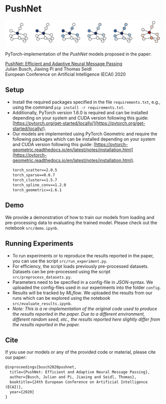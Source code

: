 # PushNet
![alt text](img/propagation.svg)

PyTorch-implementation of the *PushNet* models proposed in the paper:

[PushNet: Efficient and Adaptive Neural Message Passing](https://arxiv.org/pdf/2003.02228.pdf)  
Julian Busch, Jiaxing Pi and Thomas Seidl  
European Conference on Artificial Intelligence (ECAI) 2020

## Setup

- Install the required packages specified in the file `requirements.txt`, e.g., using the command `pip install -r requirements.txt`.
- Additionally, PyTorch version 1.6.0 is required and can be installed depending on your system and CUDA version following this guide: [https://pytorch.org/get-started/locally/](https://pytorch.org/get-started/locally/).
- Our models are implemented using PyTorch Geometric and require the following packages which can be installed depending on your system and CUDA version following this guide: [https://pytorch-geometric.readthedocs.io/en/latest/notes/installation.html](https://pytorch-geometric.readthedocs.io/en/latest/notes/installation.html).
    ```
    torch_scatter==2.0.5
    torch_sparse==0.6.7
    torch_cluster==1.5.7
    torch_spline_conv==1.2.0
    torch_geometric==1.6.1
    ``` 
  
## Demo
We provide a demonstration of how to train our models from loading and pre-processing data to evaluating the trained model. Please check out the notebook `src/demo.ipynb`.

## Running Experiments
- To run experiments or to reproduce the results reported in the paper, you can use the script `src/run_experiment.py`.
- For efficiency, the script loads previously pre-processed datasets. Datasets can be pre-processed using the script `src/preprocess_datasets.py`.
- Parameters need to be specified in a config-file in *JSON*-syntax. We uploaded the config-files used in our experiments into the folder `config`.
- Results will be tracked by *MLflow*. We uploaded the results from our runs which can be explored using the notebook `src/evaluate_results.ipynb`.
- *Note: This is a re-implementation of the original code used to produce the results reported in the paper. Due to a different environment, different random seed, etc., the results reported here slightly differ from the results reported in the paper.*

## Cite
If you use our models or any of the provided code or material, please cite our paper:

```
@inproceedings{busch2020pushnet,
  title={PushNet: Efficient and Adaptive Neural Message Passing},
  author={Busch, Julian and Pi, Jiaxing and Seidl, Thomas},
  booktitle={24th European Conference on Artificial Intelligence (ECAI)},
  year={2020}
}
```
